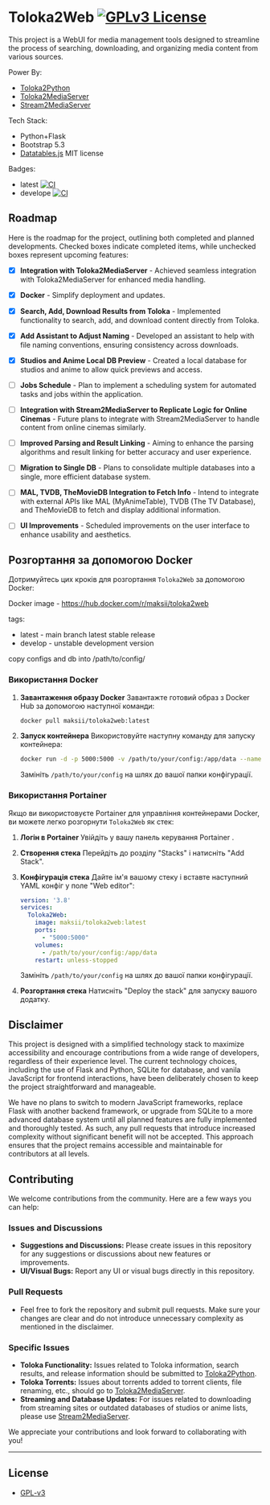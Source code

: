 # Toloka2Web [![GPLv3 License](https://img.shields.io/badge/License-GPL%20v3-yellow.svg)](https://opensource.org/licenses/)

This project is a WebUI for media management tools designed to streamline the process of searching, downloading, and organizing media content from various sources.

Power By:
- [Toloka2Python](https://github.com/CakesTwix/toloka2python)
- [Toloka2MediaServer](https://github.com/CakesTwix/Toloka2MediaServer)
- [Stream2MediaServer](https://github.com/maksii/Stream2MediaServer)

Tech Stack:
- Python+Flask
- Bootstrap 5.3
- [Datatables.js](https://datatables.net/) MIT license


Badges:
- latest [![CI](https://github.com/maksii/Toloka2Web/actions/workflows/docker_hub.yml/badge.svg?branch=main)](https://github.com/maksii/Toloka2Web/actions/workflows/docker_hub.yml)
- develope [![CI](https://github.com/maksii/Toloka2Web/actions/workflows/docker_hub.yml/badge.svg?branch=develop)](https://github.com/maksii/Toloka2Web/actions/workflows/docker_hub.yml)

## Roadmap

Here is the roadmap for the project, outlining both completed and planned developments. Checked boxes indicate completed items, while unchecked boxes represent upcoming features:

- [x] **Integration with Toloka2MediaServer** - Achieved seamless integration with Toloka2MediaServer for enhanced media handling.
- [x] **Docker** - Simplify deployment and updates.
- [x] **Search, Add, Download Results from Toloka** - Implemented functionality to search, add, and download content directly from Toloka.
- [x] **Add Assistant to Adjust Naming** - Developed an assistant to help with file naming conventions, ensuring consistency across downloads.
- [x] **Studios and Anime Local DB Preview** - Created a local database for studios and anime to allow quick previews and access.
- [ ] **Jobs Schedule** - Plan to implement a scheduling system for automated tasks and jobs within the application.
- [ ] **Integration with Stream2MediaServer to Replicate Logic for Online Cinemas** - Future plans to integrate with Stream2MediaServer to handle content from online cinemas similarly.
- [ ] **Improved Parsing and Result Linking** - Aiming to enhance the parsing algorithms and result linking for better accuracy and user experience.
- [ ] **Migration to Single DB** - Plans to consolidate multiple databases into a single, more efficient database system.
- [ ] **MAL, TVDB, TheMovieDB Integration to Fetch Info** - Intend to integrate with external APIs like MAL (MyAnimeTable), TVDB (The TV Database), and TheMovieDB to fetch and display additional information.
- [ ] **UI Improvements** - Scheduled improvements on the user interface to enhance usability and aesthetics.


## Розгортання за допомогою Docker

Дотримуйтесь цих кроків для розгортання `Toloka2Web` за допомогою Docker:

Docker image - https://hub.docker.com/r/maksii/toloka2web

tags:
- latest - main branch latest stable release
- develop - unstable development version

copy configs and db into /path/to/config/

### Використання Docker

1. **Завантаження образу Docker**
   Завантажте готовий образ з Docker Hub за допомогою наступної команди:

   ```bash
   docker pull maksii/toloka2web:latest
   ```


2. **Запуск контейнера**
   Використовуйте наступну команду для запуску контейнера:

   ```bash
   docker run -d -p 5000:5000 -v /path/to/your/config:/app/data --name toloka maksii/toloka2web:latest
   ```

   Замініть `/path/to/your/config` на шлях до вашої папки конфігурації.

### Використання Portainer

Якщо ви використовуєте Portainer для управління контейнерами Docker, ви можете легко розгорнути `Toloka2Web` як стек:

1. **Логін в Portainer**
   Увійдіть у вашу панель керування Portainer .

2. **Створення стека**
   Перейдіть до розділу "Stacks" і натисніть "Add Stack".

3. **Конфігурація стека**
   Дайте ім'я вашому стеку і вставте наступний YAML конфіг у поле "Web editor":

   ```yaml
   version: '3.8'
   services:
     Toloka2Web:
       image: maksii/toloka2web:latest
       ports:
         - "5000:5000"
       volumes:
         - /path/to/your/config:/app/data
       restart: unless-stopped
   ```

   Замініть `/path/to/your/config` на шлях до вашої папки конфігурації.

4. **Розгортання стека**
   Натисніть "Deploy the stack" для запуску вашого додатку.


## Disclaimer

This project is designed with a simplified technology stack to maximize accessibility and encourage contributions from a wide range of developers, regardless of their experience level. The current technology choices, including the use of Flask and Python, SQLite for database, and vanila JavaScript for frontend interactions, have been deliberately chosen to keep the project straightforward and manageable.

We have no plans to switch to modern JavaScript frameworks, replace Flask with another backend framework, or upgrade from SQLite to a more advanced database system until all planned features are fully implemented and thoroughly tested. As such, any pull requests that introduce increased complexity without significant benefit will not be accepted. This approach ensures that the project remains accessible and maintainable for contributors at all levels.

## Contributing

We welcome contributions from the community. Here are a few ways you can help:

### Issues and Discussions
- **Suggestions and Discussions:** Please create issues in this repository for any suggestions or discussions about new features or improvements.
- **UI/Visual Bugs:** Report any UI or visual bugs directly in this repository.

### Pull Requests
- Feel free to fork the repository and submit pull requests. Make sure your changes are clear and do not introduce unnecessary complexity as mentioned in the disclaimer.

### Specific Issues
- **Toloka Functionality:** Issues related to Toloka information, search results, and release information should be submitted to [Toloka2Python](https://github.com/CakesTwix/toloka2python).
- **Toloka Torrents:** Issues about torrents added to torrent clients, file renaming, etc., should go to [Toloka2MediaServer](https://github.com/CakesTwix/Toloka2MediaServer).
- **Streaming and Database Updates:** For issues related to downloading from streaming sites or outdated databases of studios or anime lists, please use [Stream2MediaServer](https://github.com/maksii/Stream2MediaServer).

We appreciate your contributions and look forward to collaborating with you!

---

## License

- [GPL-v3](https://choosealicense.com/licenses/gpl-3.0/)

